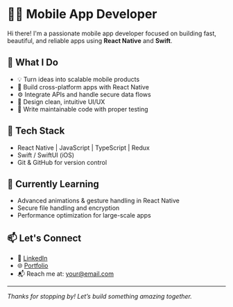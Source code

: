 # 👨‍💻 Mobile App Developer

Hi there! I'm a passionate mobile app developer focused on building fast, beautiful, and reliable apps using **React Native** and **Swift**.

## 🚀 What I Do

- 💡 Turn ideas into scalable mobile products  
- 📱 Build cross-platform apps with React Native  
- ⚙️ Integrate APIs and handle secure data flows  
- 🎨 Design clean, intuitive UI/UX  
- 🧪 Write maintainable code with proper testing

## 🧰 Tech Stack

- React Native | JavaScript | TypeScript | Redux  
- Swift / SwiftUI (iOS)  
- Git & GitHub for version control

## 🌱 Currently Learning

- Advanced animations & gesture handling in React Native  
- Secure file handling and encryption  
- Performance optimization for large-scale apps

## 📫 Let's Connect

- 🔗 [LinkedIn](https://linkedin.com/in/yourprofile)  
- 🌐 [Portfolio](https://yourwebsite.com)  
- 📬 Reach me at: your@email.com

---

_Thanks for stopping by! Let’s build something amazing together._
